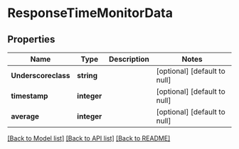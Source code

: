 # ResponseTimeMonitorData

## Properties
Name | Type | Description | Notes
------------ | ------------- | ------------- | -------------
**Underscoreclass** | **string** |  | [optional] [default to null]
**timestamp** | **integer** |  | [optional] [default to null]
**average** | **integer** |  | [optional] [default to null]

[[Back to Model list]](../README.md#documentation-for-models) [[Back to API list]](../README.md#documentation-for-api-endpoints) [[Back to README]](../README.md)


